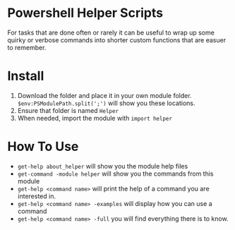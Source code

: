 ﻿# Powershell Helper Scripts
For tasks that are done often or rarely it can be useful to wrap up some quirky or verbose commands into shorter custom functions that are easuer to remember.

# Install

1. Download the folder and place it in your own module folder. `$env:PSModulePath.split(';')` will show you these locations.
1. Ensure that folder is named `Helper`
1. When needed, import the module with `import helper`

# How To Use

* `get-help about_helper` will show you the module help files
* `get-command -module helper` will show you the commands from this module
* `get-help <command name>` will print the help of a command you are interested in.
* `get-help <command name> -examples` will display how you can use a command
* `get-help <command name> -full` you will find everything there is to know.
